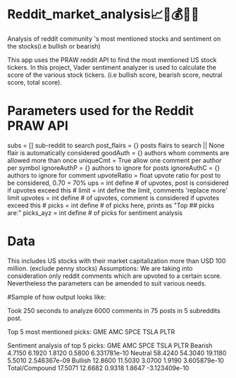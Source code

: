 # Reddit_market_analysis📈🚀💰💎👐
Analysis of reddit community 's most mentioned stocks and sentiment on the stocks(i.e bullish or bearish)


This app uses the PRAW reddit API to find the most mentioned US stock tickers. In this project, Vader sentiment analyzer is used to calculate the score of the various stock tickers. (i.e bullish score, bearish score, neutral score, total score).

# Parameters used for the Reddit PRAW API

subs = []           sub-reddit to search
post_flairs = {}    posts flairs to search || None flair is automatically considered
goodAuth = {}       authors whom comments are allowed more than once
uniqueCmt = True    allow one comment per author per symbol
ignoreAuthP = {}    authors to ignore for posts
ignoreAuthC = {}    authors to ignore for comment 
upvoteRatio = float upvote ratio for post to be considered, 0.70 = 70%
ups = int           define # of upvotes, post is considered if upvotes exceed this #
limit = int         define the limit, comments 'replace more' limit
upvotes = int       define # of upvotes, comment is considered if upvotes exceed this #
picks = int         define # of picks here, prints as "Top ## picks are:"
picks_ayz = int     define # of picks for sentiment analysis


# Data
This includes US stocks with their market capitalization more than USD 100 million. (exclude penny stocks)
Assumptions: We are taking into consideration only reddit comments which are upvoted to a certain score. Nevertheless the parameters can be amended to suit various needs.


#Sample of how output looks like:

Took 250 seconds to analyze 6000 comments in 75 posts in 5 subreddits post.

Top 5 most mentioned picks:
GME
AMC
SPCE
TSLA
PLTR


 Sentiment analysis of top 5 picks: 
                    GME      AMC     SPCE    TSLA          PLTR
Bearish          4.7150   6.1920   1.8120  0.5800  6.331781e-10
Neutral         58.4240  54.3040  19.1180  5.5010  2.546367e-09
Bullish         12.8600  11.5030   3.0700  1.9190  3.605879e-10
Total/Compound  17.5071  12.6682   0.9318  1.8647 -3.123409e-10


